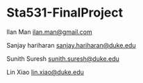# Sta531-FinalProject

Ilan Man ilan.man@gmail.com

Sanjay hariharan sanjay.hariharan@duke.edu

Sunith Suresh sunith.suresh@duke.edu

Lin Xiao lin.xiao@duke.edu

